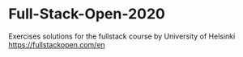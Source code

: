 # Full-Stack-Open-2020
Exercises solutions for the fullstack course by University of Helsinki https://fullstackopen.com/en
